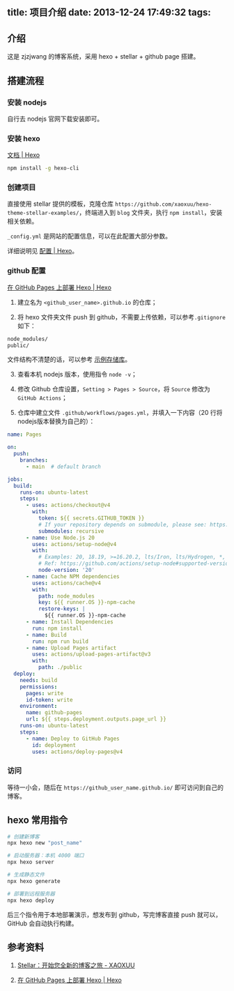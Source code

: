 title: 项目介绍
date: 2013-12-24 17:49:32
tags:
---

## 介绍

这是 zjzjwang 的博客系统，采用 hexo + stellar + github page 搭建。


## 搭建流程

### 安装 nodejs

自行去 nodejs 官网下载安装即可。

### 安装 hexo

[文档 | Hexo](https://hexo.io/zh-cn/docs/)

```bash
npm install -g hexo-cli
```

### 创建项目
直接使用 stellar 提供的模板，克隆仓库 `https://github.com/xaoxuu/hexo-theme-stellar-examples/`，终端进入到 `blog` 文件夹，执行 `npm install`，安装相关依赖。

`_config.yml` 是网站的配置信息，可以在此配置大部分参数。

详细说明见 [配置 | Hexo](https://hexo.io/zh-cn/docs/configuration)。


### github 配置

[在 GitHub Pages 上部署 Hexo | Hexo](https://hexo.io/zh-cn/docs/github-pages)


1. 建立名为 `<github_user_name>.github.io` 的仓库；

2. 将 hexo 文件夹文件 push 到 github，不需要上传依赖，可以参考`.gitignore` 如下：

```bash
node_modules/
public/
```

文件结构不清楚的话，可以参考 [示例存储库](https://github.com/hexojs/hexo-starter)。

3. 查看本机 nodejs 版本，使用指令 `node -v`；

4. 修改 Github 仓库设置，`Setting > Pages > Source`，将 `Source` 修改为 `GitHub Actions`；

5. 仓库中建立文件 `.github/workflows/pages.yml`，并填入一下内容（20 行将nodejs版本替换为自己的）：

```yml
name: Pages

on:
  push:
    branches:
      - main  # default branch

jobs:
  build:
    runs-on: ubuntu-latest
    steps:
      - uses: actions/checkout@v4
        with:
          token: ${{ secrets.GITHUB_TOKEN }}
          # If your repository depends on submodule, please see: https://github.com/actions/checkout
          submodules: recursive
      - name: Use Node.js 20
        uses: actions/setup-node@v4
        with:
          # Examples: 20, 18.19, >=16.20.2, lts/Iron, lts/Hydrogen, *, latest, current, node
          # Ref: https://github.com/actions/setup-node#supported-version-syntax
          node-version: '20'
      - name: Cache NPM dependencies
        uses: actions/cache@v4
        with:
          path: node_modules
          key: ${{ runner.OS }}-npm-cache
          restore-keys: |
            ${{ runner.OS }}-npm-cache
      - name: Install Dependencies
        run: npm install
      - name: Build
        run: npm run build
      - name: Upload Pages artifact
        uses: actions/upload-pages-artifact@v3
        with:
          path: ./public
  deploy:
    needs: build
    permissions:
      pages: write
      id-token: write
    environment:
      name: github-pages
      url: ${{ steps.deployment.outputs.page_url }}
    runs-on: ubuntu-latest
    steps:
      - name: Deploy to GitHub Pages
        id: deployment
        uses: actions/deploy-pages@v4
```

### 访问

等待一小会，随后在 `https://github_user_name.github.io/` 即可访问到自己的博客。

## hexo 常用指令

```bash
# 创建新博客
npx hexo new "post_name"

# 启动服务器：本机 4000 端口
npx hexo server

# 生成静态文件
npx hexo generate

# 部署到远程服务器
npx hexo deploy
```

后三个指令用于本地部署演示，想发布到 github，写完博客直接 push 就可以，GitHub 会自动执行构建。

## 参考资料

1. [Stellar：开始您全新的博客之旅 - XAOXUU](https://xaoxuu.com/wiki/stellar/#start)

2. [在 GitHub Pages 上部署 Hexo | Hexo](https://hexo.io/zh-cn/docs/github-pages)
